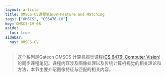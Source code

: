 ```yaml
---
layout: article
title: OMSCS-CV课程笔记08-Feature and Matching
tags: ["OMSCS", "CS6476-CV"]
key: OMSCS-CV-08
aside:
  toc: true
sidebar:
  nav: OMSCS-CV
---
```


> 这个系列是Gatech OMSCS 计算机视觉课程([CS 6476: Computer Vision](https://omscs.gatech.edu/cs-6476-computer-vision))的同步课程笔记。课程内容涉及图像处理以及传统计算机视觉的相关理论和方法，本节主要介绍图像特征与匹配的相关内容。
<!--more-->